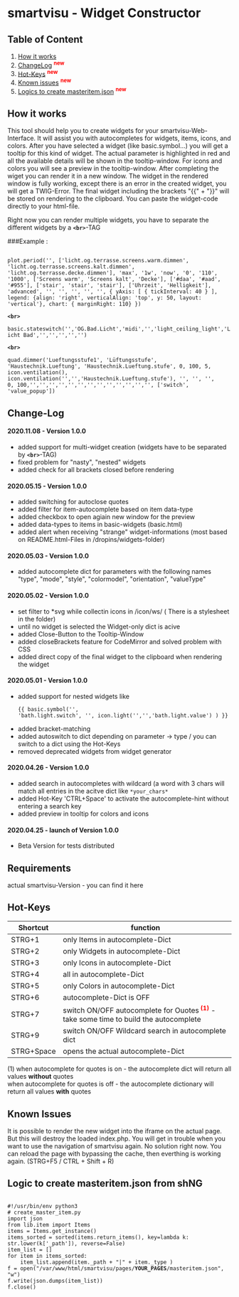 # smartvisu - Widget Constructor

## Table of Content
1. [How it works](#howitworks)
2. [ChangeLog](#ChangeLog) <sup><span style="color:red"> **new**</span></sup>
3. [Hot-Keys](#hotkeys) <sup><span style="color:red"> **new**</span></sup>
4. [Known issues](#issues) <sup><span style="color:red"> **new**</span></sup>
5. [Logics to create masteritem.json](#logic_shng) <sup><span style="color:red"> **new**</span></sup>

<a name="howitworks"/></a>
## How it works

This tool should help you to create widgets for your smartvisu-Web-Interface.
It will assist you with autocompletes for widgets, items, icons, and colors.
After you have selected a widget (like basic.symbol...) you will get a tooltip for this kind of widget. The actual parameter is highlighted in red and all the available details will be shown in the tooltip-window.
For icons and colors you will see a preview in the tooltip-window.
After completing the wiget you can render it in a new window. The widget in the rendered window is fully working, except there is an error in the created widget, you will get a TWIG-Error.
The final widget including the brackets "{{" + "}}" will be stored on rendering to the clipboard.
You can paste the widget-code directly to your html-file.

Right now you can render multiple widgets, you have to separate the different widgets
by a <strong><code>\<br\></code></strong>-TAG

###Example :

<code>
plot.period('', ['licht.og.terrasse.screens.warm.dimmen', 'licht.og.terrasse.screens.kalt.dimmen', 'licht.og.terrasse.decke.dimmen'], 'max', '1w', 'now', '0', '110', '1000', ['Screens warm', 'Screens kalt', 'Decke'], ['#daa', '#aad', '#955'], ['stair', 'stair', 'stair'], ['Uhrzeit', 'Helligkeit'], 'advanced', '', '', '', '', '', { yAxis: [ { tickInterval: 40 } ], legend: {align: 'right', verticalAlign: 'top', y: 50, layout: 'vertical'}, chart: { marginRight: 110} })<br>
<strong>&lt;br&gt;</strong><br>
basic.stateswitch('','OG.Bad.Licht','midi','','light_ceiling_light','Licht Bad','','','','','')<br>
<strong>&lt;br&gt;</strong><br>
quad.dimmer('Lueftungsstufe1', 'Lüftungsstufe', 'Haustechnik.Lueftung', 'Haustechnik.Lueftung.stufe', 0, 100, 5, icon.ventilation(), icon.ventilation('','','Haustechnik.Lueftung.stufe'), '', '', '',                          0, 100,'','','','','','','','','','','','','', ['switch', 'value_popup']) 
</code>



<a name="ChangeLog"/></a>
## Change-Log

#### 2020.11.08 - Version 1.0.0
- added support for multi-widget creation (widgets have to be separated by <strong><code>\<br\></code></strong>-TAG)
- fixed problem for "nasty", "nested" widgets
- added check for all brackets closed before rendering


#### 2020.05.15 - Version 1.0.0
- added switching for autoclose quotes
- added filter for item-autocomplete based on item data-type
- added checkbox to open agiain new window for the preview
- added data-types to items in basic-widgets (basic.html)
- added alert when receiving "strange" widget-informations (most based on README.html-Files in /dropins/widgets-folder)


#### 2020.05.03 - Version 1.0.0
- added autocomplete dict for parameters with the following names "type", "mode",  "style", "colormodel", "orientation", "valueType" 

#### 2020.05.02 - Version 1.0.0
- set filter to *svg while collectin icons in /icon/ws/ ( There is a stylesheet in the folder)
- until no widget is selected the Widget-only dict is acive
- added Close-Button to the Tooltip-Window
- added closeBrackets feature for CodeMirror and solved problem with CSS 
- added direct copy of the final widget to the clipboard when rendering the widget

#### 2020.05.01 - Version 1.0.0
- added support for nested widgets like <pre><code>{{ basic.symbol('', 'bath.light.switch', '', icon.light('','','bath.light.value') ) }}
</code></pre>
- added bracket-matching
- added autoswitch to dict depending on parameter -> type / you can switch to a dict using the Hot-Keys
- removed deprecated widgets from widget generator

#### 2020.04.26 - Version 1.0.0

- added search in autocompletes with wildcard (a word with 3 chars will match all entries in the acitve dict like ```*your_chars*```
- added Hot-Key 'CTRL+Space' to activate the autocomplete-hint without entering a search key
- added preview in tooltip for colors and icons

#### 2020.04.25 - launch of Version 1.0.0

- Beta Version for tests distributed



## Requirements

actual smartvisu-Version - you can find it here

<a name="hotkeys"/></a>
## Hot-Keys
| Shortcut  |function   |
|---|---|
| STRG+1  | only Items in autocomplete-Dict  |
| STRG+2  | only Widgets in autocomplete-Dict  |
| STRG+3 |  only Icons in autocomplete-Dict  |
| STRG+4 |  all in autocomplete-Dict  |
| STRG+5 |  only Colors in autocomplete-Dict  |
| STRG+6 |  autocomplete-Dict is OFF |
| STRG+7 |  switch ON/OFF autocomplete for Ouotes<sup><span style="color:red"> **(1)**</span></sup> - take some time to build the autocomplete |
| STRG+9 |  switch ON/OFF Wildcard search in autocomplete dict  |
| STRG+Space |  opens the actual autocomplete-Dict  |

(1) when autocomplete for quotes is on - the autocomplete dict will return all values <strong>without</strong> quotes<br>
    when autocomplete for quotes is off - the autocomplete dictionary will return all values <strong>with</strong> quotes

<a name="issues"/></a>
## Known Issues

It is possible to render the new widget into the iframe on the actual page.
But this will destroy the loaded index.php. You will get in trouble when you want
to use the navigation of smartvisu again.
No solution right now.  You can reload the page with bypassing the cache,
then everthing is working again. (STRG+F5 / CTRL + Shift + R)


<a name="logic_shng"/></a>
## Logic to create masteritem.json from shNG

<pre><code>
#!/usr/bin/env python3
# create_master_item.py
import json
from lib.item import Items
items = Items.get_instance()
items_sorted = sorted(items.return_items(), key=lambda k: str.lower(k['_path']), reverse=False)
item_list = []
for item in items_sorted:
    item_list.append(item._path + "|" + item._type )
f = open("/var/www/html/smartvisu/pages/<strong>YOUR_PAGES</strong>/masteritem.json", "w")
f.write(json.dumps(item_list))
f.close()
</code></pre>

